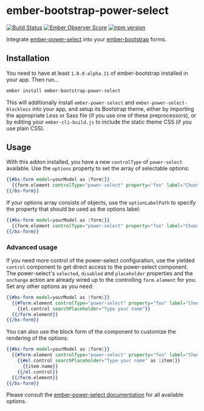 # ember-bootstrap-power-select

[![Build Status](https://travis-ci.org/kaliber5/ember-bootstrap-power-select.svg?branch=master)](https://travis-ci.org/kaliber5/ember-bootstrap-power-select)
[![Ember Observer Score](https://emberobserver.com/badges/ember-bootstrap-power-select.svg)](https://emberobserver.com/addons/ember-bootstrap-power-select)
[![npm version](https://badge.fury.io/js/ember-bootstrap-power-select.svg)](https://badge.fury.io/js/ember-bootstrap-power-select)

Integrate [ember-power-select](http://www.ember-power-select.com/) into your [ember-bootstrap](http;//www.ember.bootstrap.com)
forms.

## Installation

You need to have at least `1.0.0-alpha.11` of ember-bootstrap installed in your app. Then run...

```bash
ember install ember-bootstrap-power-select
```

This will additionally install `ember-power-select` and `ember-power-select-blockless` into your app, and setup its
Bootstrap theme, either by importing the appropriate Less or Sass file (if you use one of these preprocessors), or by
editing your `ember-cli-build.js` to include the static theme CSS (if you use plain CSS). 

## Usage

With this addon installed, you have a new `controlType` of `power-select` available. Use the `options` property to 
set the array of selectable options:

```hbs
{{#bs-form model=yourModel as |form|}}  
  {{form.element controlType="power-select" property="foo" label="Choose" options=options}}
{{/bs-form}}
```

If your options array consists of objects, use the `optionLabelPath` to specify the property that should be used as the
options label:

```hbs
{{#bs-form model=yourModel as |form|}}  
  {{form.element controlType="power-select" property="foo" label="Choose" options=options optionLabelPath="title"}}
{{/bs-form}}
```

### Advanced usage

If you need more control of the power-select configuration, use the yielded `control` component to get direct access
to the power-select component. The power-select's `selected`, `disabled` and `placeholder` properties and the `onchange`
action are already wired up to the controlling `form.element` for you. Set any other options as you need:

```hbs
{{#bs-form model=yourModel as |form|}}
  {{#form.element controlType="power-select" property="foo" label="Choose" options=options as |el|}}
    {{el.control searchPlaceholder="Type your name"}}
  {{/form.element}}
{{/bs-form}}
```

You can also use the block form of the component to customize the rendering of the options:

```hbs
{{#bs-form model=yourModel as |form|}}
  {{#form.element controlType="power-select" property="foo" label="Choose" options=options as |el|}}
    {{#el.control searchPlaceholder="Type your name" as |item|}}
      {{item.name}}
    {{/el.control}}
  {{/form.element}}
{{/bs-form}}
```

Please consult the [ember-power-select documentation](http://www.ember-power-select.com/docs) for all available options.